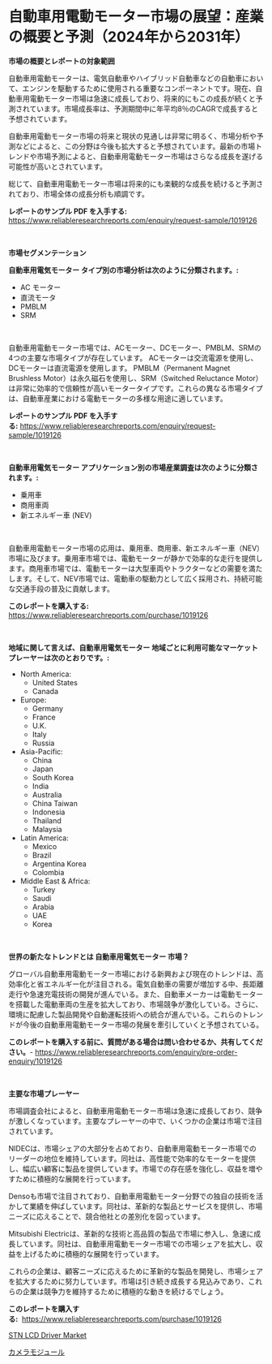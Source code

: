 <p><h1>自動車用電動モーター市場の展望：産業の概要と予測（2024年から2031年）</h1></p><p><strong>市場の概要とレポートの対象範囲</strong></p>
<p><p>自動車用電動モーターは、電気自動車やハイブリッド自動車などの自動車において、エンジンを駆動するために使用される重要なコンポーネントです。現在、自動車用電動モーター市場は急速に成長しており、将来的にもこの成長が続くと予測されています。市場成長率は、予測期間中に年平均8％のCAGRで成長すると予想されています。</p><p>自動車用電動モーター市場の将来と現状の見通しは非常に明るく、市場分析や予測などによると、この分野は今後も拡大すると予想されています。最新の市場トレンドや市場予測によると、自動車用電動モーター市場はさらなる成長を遂げる可能性が高いとされています。</p><p>総じて、自動車用電動モーター市場は将来的にも楽観的な成長を続けると予測されており、市場全体の成長分析も順調です。</p></p>
<p><strong>レポートのサンプル PDF を入手する:</strong> <a href="https://www.reliableresearchreports.com/enquiry/request-sample/1019126">https://www.reliableresearchreports.com/enquiry/request-sample/1019126</a></p>
<p>&nbsp;</p>
<p><strong>市場セグメンテーション</strong></p>
<p><strong>自動車用電気モーター タイプ別の市場分析は次のように分類されます。:</strong></p>
<p><ul><li>AC モーター</li><li>直流モータ</li><li>PMBLM</li><li>SRM</li></ul></p>
<p>&nbsp;</p>
<p><p>自動車用電動モーター市場では、ACモーター、DCモーター、PMBLM、SRMの4つの主要な市場タイプが存在しています。 ACモーターは交流電源を使用し、DCモーターは直流電源を使用します。 PMBLM（Permanent Magnet Brushless Motor）は永久磁石を使用し、SRM（Switched Reluctance Motor）は非常に効率的で信頼性が高いモータータイプです。これらの異なる市場タイプは、自動車産業における電動モーターの多様な用途に適しています。</p></p>
<p><strong>レポートのサンプル PDF を入手する:</strong>&nbsp;<a href="https://www.reliableresearchreports.com/enquiry/request-sample/1019126">https://www.reliableresearchreports.com/enquiry/request-sample/1019126</a></p>
<p>&nbsp;</p>
<p><strong> 自動車用電気モーター アプリケーション別の市場産業調査は次のように分類されます。:</strong></p>
<p><ul><li>乗用車</li><li>商用車両</li><li>新エネルギー車 (NEV)</li></ul></p>
<p>&nbsp;</p>
<p><p>自動車用電動モーター市場の応用は、乗用車、商用車、新エネルギー車（NEV）市場に及びます。乗用車市場では、電動モーターが静かで効率的な走行を提供します。商用車市場では、電動モーターは大型車両やトラクターなどの需要を満たします。そして、NEV市場では、電動車の駆動力として広く採用され、持続可能な交通手段の普及に貢献します。</p></p>
<p><strong>このレポートを購入する:</strong>&nbsp; <a href="https://www.reliableresearchreports.com/purchase/1019126">https://www.reliableresearchreports.com/purchase/1019126</a></p>
<p>&nbsp;</p>
<p><strong>地域に関して言えば、自動車用電気モーター 地域ごとに利用可能なマーケットプレーヤーは次のとおりです。:</strong></p>
<p><ul>
    <li>
        North America:
        <ul>
            <li>United States</li>
            <li>Canada</li>
        </ul>
    </li>
    <li>
        Europe:
        <ul>
            <li>Germany</li>
            <li>France</li>
            <li>U.K.</li>
            <li>Italy</li>
            <li>Russia</li>
        </ul>
    </li>
    <li>
        Asia-Pacific:
        <ul>
            <li>China</li>
            <li>Japan</li>
            <li>South Korea</li>
            <li>India</li>
            <li>Australia</li>
            <li>China Taiwan</li>
            <li>Indonesia</li>
            <li>Thailand</li>
            <li>Malaysia</li>
        </ul>
    </li>
    <li>
        Latin America:
        <ul>
            <li>Mexico</li>
            <li>Brazil</li>
            <li>Argentina Korea</li>
            <li>Colombia</li>
        </ul>
    </li>
    <li>
        Middle East & Africa:
        <ul>
            <li>Turkey</li>
            <li>Saudi</li>
            <li>Arabia</li>
            <li>UAE</li>
            <li>Korea</li>
        </ul>
    </li>
    </ul></p>
<p>&nbsp;</p>
<p><strong>世界の新たなトレンドとは 自動車用電気モーター 市場？</strong></p>
<p><p>グローバル自動車用電動モーター市場における新興および現在のトレンドは、高効率化と省エネルギー化が注目される。電気自動車の需要が増加する中、長距離走行や急速充電技術の開発が進んでいる。また、自動車メーカーは電動モーターを搭載した電動車両の生産を拡大しており、市場競争が激化している。さらに、環境に配慮した製品開発や自動運転技術への統合が進んでいる。これらのトレンドが今後の自動車用電動モーター市場の発展を牽引していくと予想されている。</p></p>
<p><strong>このレポートを購入する前に、質問がある場合は問い合わせるか、共有してください。</strong>- <a href="https://www.reliableresearchreports.com/enquiry/pre-order-enquiry/1019126">https://www.reliableresearchreports.com/enquiry/pre-order-enquiry/1019126</a></p>
<p>&nbsp;</p>
<p><strong>主要な市場プレーヤー</strong></p>
<p><p>市場調査会社によると、自動車用電動モーター市場は急速に成長しており、競争が激しくなっています。主要なプレーヤーの中で、いくつかの企業は市場で注目されています。</p><p>NIDECは、市場シェアの大部分を占めており、自動車用電動モーター市場でのリーダーの地位を維持しています。同社は、高性能で効率的なモーターを提供し、幅広い顧客に製品を提供しています。市場での存在感を強化し、収益を増やすために積極的な展開を行っています。</p><p>Densoも市場で注目されており、自動車用電動モーター分野での独自の技術を活かして業績を伸ばしています。同社は、革新的な製品とサービスを提供し、市場ニーズに応えることで、競合他社との差別化を図っています。</p><p>Mitsubishi Electricは、革新的な技術と高品質の製品で市場に参入し、急速に成長しています。同社は、自動車用電動モーター市場での市場シェアを拡大し、収益を上げるために積極的な展開を行っています。</p><p>これらの企業は、顧客ニーズに応えるために革新的な製品を開発し、市場シェアを拡大するために努力しています。市場は引き続き成長する見込みであり、これらの企業は競争力を維持するために積極的な動きを続けるでしょう。</p></p>
<p><strong>このレポートを購入する:</strong>&nbsp;&nbsp;<a href="https://www.reliableresearchreports.com/purchase/1019126">https://www.reliableresearchreports.com/purchase/1019126</a></p>
<p><p><a href="https://github.com/danielneavesallisons03mba/Market-Research-Report-List-1/blob/main/stn-lcd-driver-market.md">STN LCD Driver Market</a></p><p><a href="https://github.com/one-cool-chick/Market-Research-Report-List-1/blob/main/705029011014.md">カメラモジュール</a></p></p>